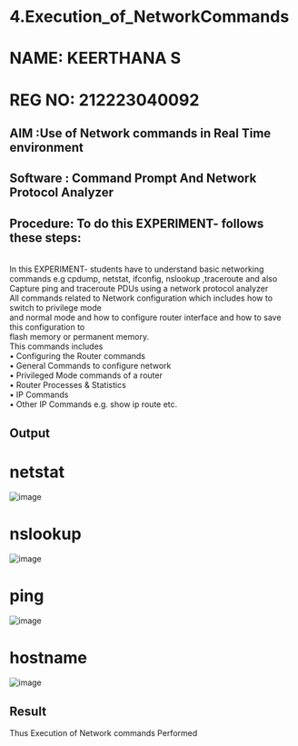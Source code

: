 # 4.Execution_of_NetworkCommands
# NAME: KEERTHANA S
# REG NO: 212223040092
## AIM :Use of Network commands in Real Time environment
## Software : Command Prompt And Network Protocol Analyzer
## Procedure: To do this EXPERIMENT- follows these steps:
<BR>
In this EXPERIMENT- students have to understand basic networking commands e.g cpdump, netstat, ifconfig, nslookup ,traceroute and also Capture ping and traceroute PDUs using a network protocol analyzer 
<BR>
All commands related to Network configuration which includes how to switch to privilege mode
<BR>
and normal mode and how to configure router interface and how to save this configuration to
<BR>
flash memory or permanent memory.
<BR>
This commands includes
<BR>
• Configuring the Router commands
<BR>
• General Commands to configure network
<BR>
• Privileged Mode commands of a router 
<BR>
• Router Processes & Statistics
<BR>
• IP Commands
<BR>
• Other IP Commands e.g. show ip route etc.
<BR>

## Output
# netstat
![image](https://github.com/user-attachments/assets/ef88944e-641f-4ad0-b368-71cef8daf44f)
# nslookup
![image](https://github.com/user-attachments/assets/69c71473-a7c8-4975-93c8-34bb9b2f589c)

# ping
![image](https://github.com/user-attachments/assets/0235c429-8037-4e8c-9d3d-639ffb8d07f1)
# hostname
![image](https://github.com/user-attachments/assets/14cb2ccc-b43e-4942-bdc2-5f3a83ec45fb)



## Result
Thus Execution of Network commands Performed 
